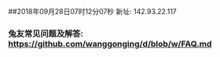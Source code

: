 ##2018年09月28日07时12分07秒 新址: 142.93.22.117
### 兔友常见问题及解答: https://github.com/wanggonging/d/blob/w/FAQ.md
